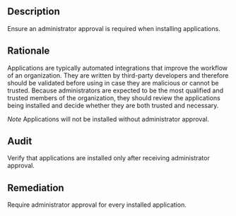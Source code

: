 ## Description

Ensure an administrator approval is required when installing applications.

## Rationale

Applications are typically automated integrations that improve the workflow of an organization. They are written by third-party developers and therefore should be validated before using in case they are malicious or cannot be trusted. Because administrators are expected to be the most qualified and trusted members of the organization, they should review the applications being installed and decide whether they are both trusted and necessary.

*Note* Applications will not be installed without administrator approval.

## Audit

Verify that applications are installed only after receiving administrator approval.

## Remediation

Require administrator approval for every installed application.
